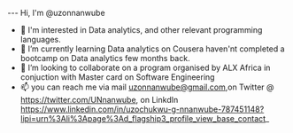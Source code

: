 ---   Hi, I'm @uzonnanwube
- 👀 I'm interested in Data analytics, and other relevant programming languages.
- 🌱 I’m currently learning Data analytics on Cousera haven'nt completed a bootcamp on Data analytics few months back.
- 💞️ I’m looking to collaborate on a program organised by ALX Africa in conjuction with Master card on Software Engineering
- 📫 you can reach me via mail uzonnanwube@gmail.com,on Twitter @ https://twitter.com/UNnanwube, on LinkdIn https://www.linkedin.com/in/uzochukwu-g-nnanwube-787451148?lipi=urn%3Ali%3Apage%3Ad_flagship3_profile_view_base_contact_
  


